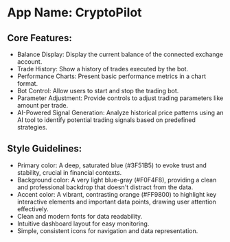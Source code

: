 # **App Name**: CryptoPilot

## Core Features:

- Balance Display: Display the current balance of the connected exchange account.
- Trade History: Show a history of trades executed by the bot.
- Performance Charts: Present basic performance metrics in a chart format.
- Bot Control: Allow users to start and stop the trading bot.
- Parameter Adjustment: Provide controls to adjust trading parameters like amount per trade.
- AI-Powered Signal Generation: Analyze historical price patterns using an AI tool to identify potential trading signals based on predefined strategies.

## Style Guidelines:

- Primary color: A deep, saturated blue (#3F51B5) to evoke trust and stability, crucial in financial contexts.
- Background color: A very light blue-gray (#F0F4F8), providing a clean and professional backdrop that doesn't distract from the data.
- Accent color: A vibrant, contrasting orange (#FF9800) to highlight key interactive elements and important data points, drawing user attention effectively.
- Clean and modern fonts for data readability.
- Intuitive dashboard layout for easy monitoring.
- Simple, consistent icons for navigation and data representation.